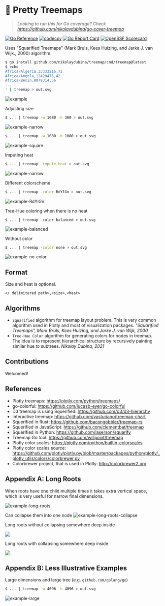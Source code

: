 # 🍬 Pretty Treemaps

> _Looking to run this for Go coverage? Check https://github.com/nikolaydubina/go-cover-treemap_

[![Go Reference](https://pkg.go.dev/badge/github.com/nikolaydubina/treemap.svg)](https://pkg.go.dev/github.com/nikolaydubina/treemap)
[![codecov](https://codecov.io/gh/nikolaydubina/treemap/branch/main/graph/badge.svg?token=h3S894POFO)](https://codecov.io/gh/nikolaydubina/treemap)
[![Go Report Card](https://goreportcard.com/badge/github.com/nikolaydubina/treemap)](https://goreportcard.com/report/github.com/nikolaydubina/treemap)
[![OpenSSF Scorecard](https://api.securityscorecards.dev/projects/github.com/nikolaydubina/treemap/badge)](https://securityscorecards.dev/viewer/?uri=github.com/nikolaydubina/treemap)

Uses "Squarified Treemaps" (Mark Bruls, Kees Huizing, and Jarke J. van Wijk., 2000) algorithm.

```bash
$ go install github.com/nikolaydubina/treemap/cmd/treemap@latest 
$ echo '
Africa/Algeria,33333216,72
Africa/Angola,12420476,42
Africa/Benin,8078314,56
...
' | treemap > out.svg
```
![example](./docs/gapminder-2007-population-life.svg)

Adjusting size
```bash
$ ... | treemap -w 1080 -h 360 > out.svg
```
![example-narrow](./docs/gapminder-2007-population-life-1080x360.svg)

```bash
$ ... | treemap -w 1080 -h 1080 > out.svg
```
![example-square](./docs/gapminder-2007-population-life-1080x1080.svg)

Imputing heat
```bash
$ ... | treemap -impute-heat > out.svg
```
![example-narrow](./docs/gapminder-2007-population-life-impute-heat.svg)

Different colorscheme
```bash
$ ... | treemap -color RdYlGn > out.svg
```
![example-RdYlGn](./docs/gapminder-2007-population-life-RdYlGn.svg)


Tree-Hue coloring when there is no heat
```
$ ... | treemap -color balanced > out.svg
```
![example-balanced](./docs/gapminder-2007-population-life-balanced.svg)

Without color
```bash
$ ... | treemap -color none > out.svg
```
![example-no-color](./docs/gapminder-2007-population-life-nocolor.svg)

## Format

Size and heat is optional.

```
</ delimitered path>,<size>,<heat>
```

## Algorithms

* `Squarified` algorithm for treemap layout problem. This is very common algorithm used in Plotly and most of visualization packages. _"Squarified Treemaps", Mark Bruls, Kees Huizing, and Jarke J. van Wijk, 2000_
* `Tree-Hue Color` algorithm for generating colors for nodes in treemap. The idea is to represent hierarchical structure by recursively painting similar hue to subtrees. _Nikolay Dubina, 2021_


## Contributions

Welcomed!

## References

* Plotly treemaps: https://plotly.com/python/treemaps/
* go-colorful: https://github.com/lucasb-eyer/go-colorful
* D3 treemap is using Squerified: https://github.com/d3/d3-hierarchy
* Interactive treemap: https://github.com/vasturiano/treemap-chart
* Squerified in Rust: https://github.com/bacongobbler/treemap-rs
* Squerified in JavaScript: https://github.com/clementbat/treemap
* Squerified in Python: https://github.com/laserson/squarify
* Treemap Go tool: https://github.com/willpoint/treemap
* Plotly color scales: https://plotly.com/python/builtin-colorscales
* Plotly color scales source: https://github.com/plotly/plotly.py/blob/master/packages/python/plotly/_plotly_utils/colors/colorbrewer.py
* Colorbrewer project, that is used in Plotly: http://colorbrewer2.org

## Appendix A: Long Roots

When roots have one child multiple times it takes extra vertical space, which is very useful for narrow final dimensions.

![example-long-roots](./docs/long-roots-long-roots.svg)

Can collapse them into one node
![example-long-roots-collapse](./docs/long-roots.svg)

Long roots without collapsing somewhere deep inside

![](./docs/hugo-binsize-nocolor-large-long-roots.svg)

Long roots with collapsing somewhere deep inside

![](./docs/hugo-binsize-nocolor-large.svg)

## Appendix B: Less Illustrative Examples

Large dimensions and large tree (e.g. `github.com/golang/go`)
```bash
$ ... | treemap -w 4096 -h 4096 > out.svg
```
![example-large](./docs/find-src-go-dir.svg)
